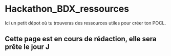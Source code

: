 # Hackathon_BDX_ressources
Ici un petit dépot où tu trouveras des ressources utiles pour créer ton POCL.


## Cette page est en cours de rédaction, elle sera prête le jour J
